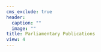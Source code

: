 ```yaml
---
cms_exclude: true
header:
  caption: ""
  image: ""
title: Parliamentary Publications
view: 4
---
```

